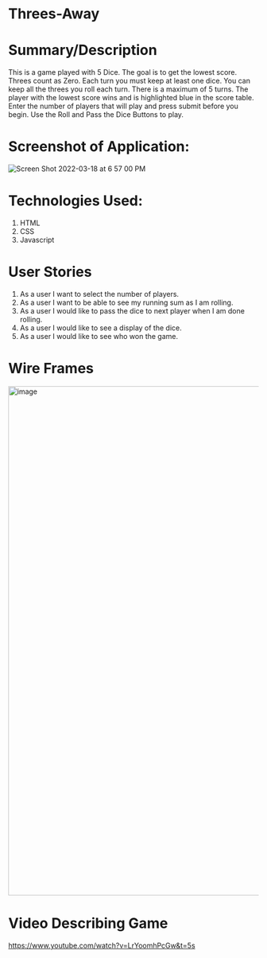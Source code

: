 # Threes-Away


# Summary/Description

This is a game played with 5 Dice. The goal is to get the lowest score. Threes count as Zero. Each turn you must keep at least one dice. You can keep all the threes you roll each turn. There is a maximum of 5 turns. The player with the lowest score wins and is highlighted blue in the score table. Enter the number of players that will play and press submit before you begin. Use the Roll and Pass the Dice Buttons to play. 


# Screenshot of Application: 
![Screen Shot 2022-03-18 at 6 57 00 PM](https://user-images.githubusercontent.com/97326874/159098080-6089689b-026c-4336-a4c7-3d9a6b0f7a4d.png)

# Technologies Used: 

1. HTML
2. CSS
3. Javascript

# User Stories

1. As a user I want to select the number of players.
2. As a user I want to be able to see my running sum as I am rolling.
3. As a user I would like to pass the dice to next player when I am done rolling.
4. As a user I would like to see a display of the dice.
5. As a user I would like to see who won the game. 

# Wire Frames
<img width="1024" alt="image" src="https://user-images.githubusercontent.com/97326874/159099211-e25d3c0b-e602-4f54-9d90-c6dd2deadf14.png">

# Video Describing Game

https://www.youtube.com/watch?v=LrYoomhPcGw&t=5s




